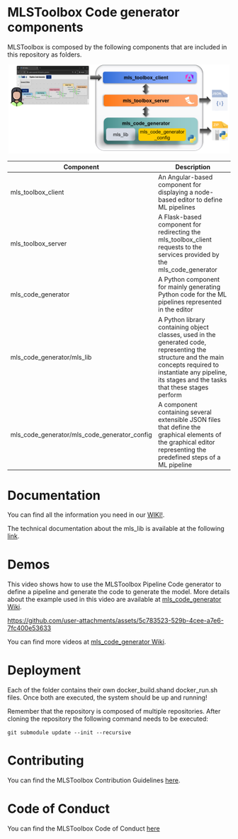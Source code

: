 # MLSToolbox Code generator components

MLSToolbox is composed by the following components that are included in this repository as folders.

<p align="center" width="100%">
   <img src="https://github.com/MLSToolbox/.github/blob/main/media/mls_code_generator/mls_code_generator_architecture.png" alt="MLSToolbox Code Generator architecture" width="500">
</p>

| Component| Description |
| ---------| ----------- |
| mls_toolbox_client | An Angular-based component for displaying a node-based editor to define ML pipelines |
| mls_toolbox_server | A Flask-based component for redirecting the mls_toolbox_client requests to the services provided by the mls_code_generator |
| mls_code_generator | A Python component for mainly generating Python code for the ML pipelines represented in the editor |
| mls_code_generator/mls_lib | A Python library containing object classes, used in the generated code, representing the structure and the main concepts required to instantiate any pipeline, its stages and the tasks that these stages perform |
| mls_code_generator/mls_code_generator_config | A component containing several extensible JSON files that define the graphical elements of the graphical editor representing the predefined steps of a ML pipeline |

# Documentation
You can find all the information you need in our [WIKI!](https://github.com/MLSToolbox/mls_code_generator/wiki).

The technical documentation about the mls_lib is available at the following [link](https://mlstoolbox.github.io/mls_lib/).

# Demos
This video shows how to use the MLSToolbox Pipeline Code generator to define a pipeline and generate the code to generate the model. More details about the example used in this video are available at [mls_code_generator Wiki](https://github.com/MLSToolbox/mls_code_generator/wiki/Diabetes-prediction).

https://github.com/user-attachments/assets/5c783523-529b-4cee-a7e6-7fc400e53633

You can find more videos at [mls_code_generator Wiki](https://github.com/MLSToolbox/mls_code_generator/wiki/Videos).

# Deployment
Each of the folder contains their own docker_build.shand docker_run.sh files. Once both are executed, the system should be up and running!

Remember that the repository is composed of multiple repositories. After cloning the repository the following command needs to be executed:
```git
git submodule update --init --recursive
```

# Contributing

You can find the MLSToolbox Contribution Guidelines [here](https://github.com/MLS-Toobox/mls_toolbox/blob/main/CONTRIBUTING.md).

# Code of Conduct

You can find the MLSToolbox Code of Conduct [here](https://github.com/MLSToolbox/.github/blob/main/CODE_OF_CONDUCT.md)
